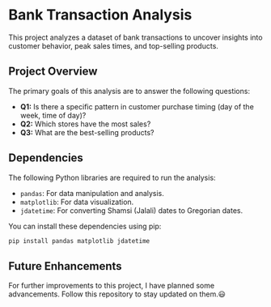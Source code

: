 # Bank Transaction Analysis

This project analyzes a dataset of bank transactions to uncover insights into customer behavior, peak sales times, and top-selling products. 


## Project Overview

The primary goals of this analysis are to answer the following questions:

*   **Q1:** Is there a specific pattern in customer purchase timing (day of the week, time of day)?
*   **Q2:** Which stores have the most sales?
*   **Q3:** What are the best-selling products?
## Dependencies

The following Python libraries are required to run the analysis:

*   `pandas`: For data manipulation and analysis.
*   `matplotlib`: For data visualization.
*   `jdatetime`: For converting Shamsi (Jalali) dates to Gregorian dates.

You can install these dependencies using pip:

```bash
pip install pandas matplotlib jdatetime 
```

## Future Enhancements
For further improvements to this project, I have planned some advancements. Follow this repository to stay updated on them.😃

